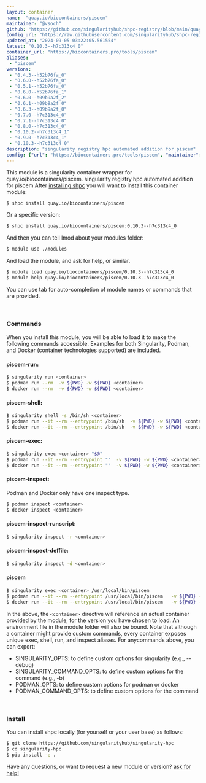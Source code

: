 ```yaml
---
layout: container
name:  "quay.io/biocontainers/piscem"
maintainer: "@vsoch"
github: "https://github.com/singularityhub/shpc-registry/blob/main/quay.io/biocontainers/piscem/container.yaml"
config_url: "https://raw.githubusercontent.com/singularityhub/shpc-registry/main/quay.io/biocontainers/piscem/container.yaml"
updated_at: "2024-09-05 03:22:05.561554"
latest: "0.10.3--h7c313c4_0"
container_url: "https://biocontainers.pro/tools/piscem"
aliases:
 - "piscem"
versions:
 - "0.4.3--h52b76fa_0"
 - "0.6.0--h52b76fa_0"
 - "0.5.1--h52b76fa_0"
 - "0.6.0--h52b76fa_1"
 - "0.6.0--h09b9a2f_2"
 - "0.6.1--h09b9a2f_0"
 - "0.6.3--h09b9a2f_0"
 - "0.7.0--h7c313c4_0"
 - "0.7.1--h7c313c4_0"
 - "0.8.0--h7c313c4_0"
 - "0.10.2--h7c313c4_1"
 - "0.9.0--h7c313c4_1"
 - "0.10.3--h7c313c4_0"
description: "singularity registry hpc automated addition for piscem"
config: {"url": "https://biocontainers.pro/tools/piscem", "maintainer": "@vsoch", "description": "singularity registry hpc automated addition for piscem", "latest": {"0.10.3--h7c313c4_0": "sha256:34e98bda8275a02cfe2bc53b6f725d4d5c4fae9c8aea802feab22cf089ee3a9c"}, "tags": {"0.4.3--h52b76fa_0": "sha256:e69951f3697fc1c9b7b4ba5fa3b31c01db5a2e8d60f684d84587bb55339ce716", "0.6.0--h52b76fa_0": "sha256:f68a973ae119249ef22b36583b9a530280e54e5b242a8f3aec1ae890bb00cf6d", "0.5.1--h52b76fa_0": "sha256:d3f0daed723ae8abee2013f21b2c26073b1753dd0626cb0d355e49c19577d782", "0.6.0--h52b76fa_1": "sha256:8e9623dd2007ea746aadd283627680064ac1f3e244d35a47bab70374ac3dc216", "0.6.0--h09b9a2f_2": "sha256:a3476b421adc7f646228d4549f98382aec8a9326f038958705e0b2bb63d27c53", "0.6.1--h09b9a2f_0": "sha256:638f76b0cc75a00735b8caee440de327fa7a5ab8c31cb598da9d3dddb7977871", "0.6.3--h09b9a2f_0": "sha256:fc38783ef8d1ca9d77f833c6b4d9d35fe03adcf5f5ec6f9e89291b6f168cf1a7", "0.7.0--h7c313c4_0": "sha256:123c699b0af36e8211c0c9bf9afd745a0164a3b0965b343a9de74522a856a6c6", "0.7.1--h7c313c4_0": "sha256:19d0dca3936d797e0bae3e2826af3ffde8271861afc7b42e0f5b232d9fcf9565", "0.8.0--h7c313c4_0": "sha256:75dae6599cfe7397e4804bb9e4f48f8966dc3e1cd0c15225cbbeb32c369e4c48", "0.10.2--h7c313c4_1": "sha256:459fb3daece699f9a4b26287a588b4116fd8465b3f95042ae26b5f66bba07659", "0.9.0--h7c313c4_1": "sha256:b9f86483903adc30775b58b0a2bba65c1cbc3a404b11495841b302abc0e73e45", "0.10.3--h7c313c4_0": "sha256:34e98bda8275a02cfe2bc53b6f725d4d5c4fae9c8aea802feab22cf089ee3a9c"}, "docker": "quay.io/biocontainers/piscem", "aliases": {"piscem": "/usr/local/bin/piscem"}}
---
```


This module is a singularity container wrapper for quay.io/biocontainers/piscem.
singularity registry hpc automated addition for piscem
After [installing shpc](#install) you will want to install this container module:


```bash
$ shpc install quay.io/biocontainers/piscem
```

Or a specific version:

```bash
$ shpc install quay.io/biocontainers/piscem:0.10.3--h7c313c4_0
```

And then you can tell lmod about your modules folder:

```bash
$ module use ./modules
```

And load the module, and ask for help, or similar.

```bash
$ module load quay.io/biocontainers/piscem/0.10.3--h7c313c4_0
$ module help quay.io/biocontainers/piscem/0.10.3--h7c313c4_0
```

You can use tab for auto-completion of module names or commands that are provided.

<br>

### Commands

When you install this module, you will be able to load it to make the following commands accessible.
Examples for both Singularity, Podman, and Docker (container technologies supported) are included.

#### piscem-run:

```bash
$ singularity run <container>
$ podman run --rm  -v ${PWD} -w ${PWD} <container>
$ docker run --rm  -v ${PWD} -w ${PWD} <container>
```

#### piscem-shell:

```bash
$ singularity shell -s /bin/sh <container>
$ podman run --it --rm --entrypoint /bin/sh  -v ${PWD} -w ${PWD} <container>
$ docker run --it --rm --entrypoint /bin/sh  -v ${PWD} -w ${PWD} <container>
```

#### piscem-exec:

```bash
$ singularity exec <container> "$@"
$ podman run --it --rm --entrypoint ""  -v ${PWD} -w ${PWD} <container> "$@"
$ docker run --it --rm --entrypoint ""  -v ${PWD} -w ${PWD} <container> "$@"
```

#### piscem-inspect:

Podman and Docker only have one inspect type.

```bash
$ podman inspect <container>
$ docker inspect <container>
```

#### piscem-inspect-runscript:

```bash
$ singularity inspect -r <container>
```

#### piscem-inspect-deffile:

```bash
$ singularity inspect -d <container>
```


#### piscem

```bash
$ singularity exec <container> /usr/local/bin/piscem
$ podman run --it --rm --entrypoint /usr/local/bin/piscem   -v ${PWD} -w ${PWD} <container> -c " $@"
$ docker run --it --rm --entrypoint /usr/local/bin/piscem   -v ${PWD} -w ${PWD} <container> -c " $@"
```



In the above, the `<container>` directive will reference an actual container provided
by the module, for the version you have chosen to load. An environment file in the
module folder will also be bound. Note that although a container
might provide custom commands, every container exposes unique exec, shell, run, and
inspect aliases. For anycommands above, you can export:

 - SINGULARITY_OPTS: to define custom options for singularity (e.g., --debug)
 - SINGULARITY_COMMAND_OPTS: to define custom options for the command (e.g., -b)
 - PODMAN_OPTS: to define custom options for podman or docker
 - PODMAN_COMMAND_OPTS: to define custom options for the command

<br>

### Install

You can install shpc locally (for yourself or your user base) as follows:

```bash
$ git clone https://github.com/singularityhub/singularity-hpc
$ cd singularity-hpc
$ pip install -e .
```

Have any questions, or want to request a new module or version? [ask for help!](https://github.com/singularityhub/singularity-hpc/issues)